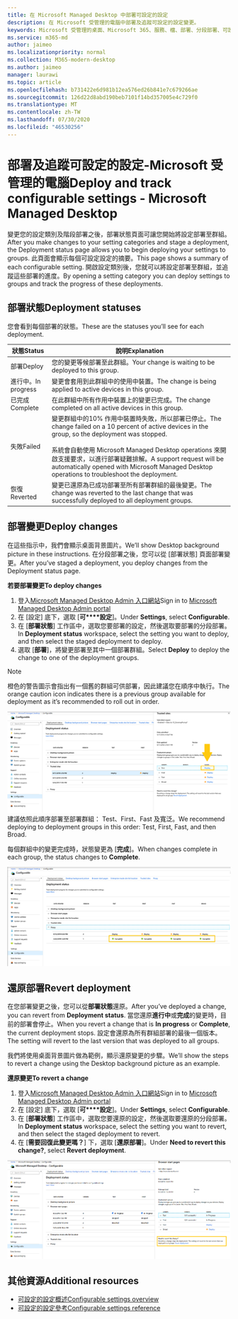 ```yaml
---
title: 在 Microsoft Managed Desktop 中部署可設定的設定
description: 在 Microsoft 受管理的電腦中部署及追蹤可設定的設定變更。
keywords: Microsoft 受管理的桌面、Microsoft 365、服務、檔、部署、分段部署、可設定的設定
ms.service: m365-md
author: jaimeo
ms.localizationpriority: normal
ms.collection: M365-modern-desktop
ms.author: jaimeo
manager: laurawi
ms.topic: article
ms.openlocfilehash: b731422e6d981b12ea576ed26b841e7c679266ae
ms.sourcegitcommit: 126d22d8abd190beb7101f14bd357005e4c729f0
ms.translationtype: MT
ms.contentlocale: zh-TW
ms.lasthandoff: 07/30/2020
ms.locfileid: "46530256"
---
```

# <a name="deploy-and-track-configurable-settings---microsoft-managed-desktop"></a><span data-ttu-id="a6571-104">部署及追蹤可設定的設定-Microsoft 受管理的電腦</span><span class="sxs-lookup"><span data-stu-id="a6571-104">Deploy and track configurable settings - Microsoft Managed Desktop</span></span>

<span data-ttu-id="a6571-105">變更您的設定類別及階段部署之後，部署狀態頁面可讓您開始將設定部署至群組。</span><span class="sxs-lookup"><span data-stu-id="a6571-105">After you make changes to your setting categories and stage a deployment, the Deployment status page allows you to begin deploying your settings to groups.</span></span> <span data-ttu-id="a6571-106">此頁面會顯示每個可設定設定的摘要。</span><span class="sxs-lookup"><span data-stu-id="a6571-106">This page shows a summary of each configurable setting.</span></span> <span data-ttu-id="a6571-107">開啟設定類別後，您就可以將設定部署至群組，並追蹤這些部署的進度。</span><span class="sxs-lookup"><span data-stu-id="a6571-107">By opening a setting category you can deploy settings to groups and track the progress of these deployments.</span></span>

## <a name="deployment-statuses"></a><span data-ttu-id="a6571-108">部署狀態</span><span class="sxs-lookup"><span data-stu-id="a6571-108">Deployment statuses</span></span> 

<span data-ttu-id="a6571-109">您會看到每個部署的狀態。</span><span class="sxs-lookup"><span data-stu-id="a6571-109">These are the statuses you’ll see for each deployment.</span></span>

<span data-ttu-id="a6571-110">狀態</span><span class="sxs-lookup"><span data-stu-id="a6571-110">Status</span></span>  | <span data-ttu-id="a6571-111">說明</span><span class="sxs-lookup"><span data-stu-id="a6571-111">Explanation</span></span> 
--- | --- 
<span data-ttu-id="a6571-112">部署</span><span class="sxs-lookup"><span data-stu-id="a6571-112">Deploy</span></span> | <span data-ttu-id="a6571-113">您的變更等候部署至此群組。</span><span class="sxs-lookup"><span data-stu-id="a6571-113">Your change is waiting to be deployed to this group.</span></span>
<span data-ttu-id="a6571-114">進行中。</span><span class="sxs-lookup"><span data-stu-id="a6571-114">In progress</span></span> | <span data-ttu-id="a6571-115">變更會套用到此群組中的使用中裝置。</span><span class="sxs-lookup"><span data-stu-id="a6571-115">The change is being applied to active devices in this group.</span></span> 
<span data-ttu-id="a6571-116">已完成</span><span class="sxs-lookup"><span data-stu-id="a6571-116">Complete</span></span> | <span data-ttu-id="a6571-117">在此群組中所有作用中裝置上的變更已完成。</span><span class="sxs-lookup"><span data-stu-id="a6571-117">The change completed on all active devices in this group.</span></span> 
<span data-ttu-id="a6571-118">失敗</span><span class="sxs-lookup"><span data-stu-id="a6571-118">Failed</span></span> | <span data-ttu-id="a6571-119">變更群組中的10% 作用中裝置時失敗，所以部署已停止。</span><span class="sxs-lookup"><span data-stu-id="a6571-119">The change failed on a 10 percent of active devices in the group, so the deployment was stopped.</span></span><br><br> <span data-ttu-id="a6571-120">系統會自動使用 Microsoft Managed Desktop operations 來開啟支援要求，以進行部署疑難排解。</span><span class="sxs-lookup"><span data-stu-id="a6571-120">A support request will be automatically opened with Microsoft Managed Desktop operations to troubleshoot the deployment.</span></span> 
<span data-ttu-id="a6571-121">恢復</span><span class="sxs-lookup"><span data-stu-id="a6571-121">Reverted</span></span> | <span data-ttu-id="a6571-122">變更已還原為已成功部署至所有部署群組的最後變更。</span><span class="sxs-lookup"><span data-stu-id="a6571-122">The change was reverted to the last change that was successfully deployed to all deployment groups.</span></span>

## <a name="deploy-changes"></a><span data-ttu-id="a6571-123">部署變更</span><span class="sxs-lookup"><span data-stu-id="a6571-123">Deploy changes</span></span>

<span data-ttu-id="a6571-124">在這些指示中，我們會顯示桌面背景圖片。</span><span class="sxs-lookup"><span data-stu-id="a6571-124">We’ll show Desktop background picture in these instructions.</span></span> <span data-ttu-id="a6571-125">在分段部署之後，您可以從 [部署狀態] 頁面部署變更。</span><span class="sxs-lookup"><span data-stu-id="a6571-125">After you’ve staged a deployment, you deploy changes from the Deployment status page.</span></span> 

<span data-ttu-id="a6571-126">**若要部署變更**</span><span class="sxs-lookup"><span data-stu-id="a6571-126">**To deploy changes**</span></span>

1. <span data-ttu-id="a6571-127">登入[Microsoft Managed Desktop Admin 入口網站](https://aka.ms/mwaasportal)</span><span class="sxs-lookup"><span data-stu-id="a6571-127">Sign in to [Microsoft Managed Desktop Admin portal](https://aka.ms/mwaasportal)</span></span>
2. <span data-ttu-id="a6571-128">在 [設定] 底下，選取 [**可\*\*\*\*設定**]。</span><span class="sxs-lookup"><span data-stu-id="a6571-128">Under **Settings**, select **Configurable**.</span></span>
3. <span data-ttu-id="a6571-129">在 [**部署狀態**] 工作區中，選取您要部署的設定，然後選取要部署的分段部署。</span><span class="sxs-lookup"><span data-stu-id="a6571-129">In **Deployment status** workspace, select the setting you want to deploy, and then select the staged deployment to deploy.</span></span>
4. <span data-ttu-id="a6571-130">選取 [**部署**]，將變更部署至其中一個部署群組。</span><span class="sxs-lookup"><span data-stu-id="a6571-130">Select **Deploy** to deploy the change to one of the deployment groups.</span></span>

> [!NOTE] 
> <span data-ttu-id="a6571-131">橙色的警告圖示會指出有一個舊的群組可供部署，因此建議您在順序中執行。</span><span class="sxs-lookup"><span data-stu-id="a6571-131">The orange caution icon indicates there is a previous group available for deployment as it’s recommended to roll out in order.</span></span> 

<span data-ttu-id="a6571-132">![部署狀態工作區。</span><span class="sxs-lookup"><span data-stu-id="a6571-132">![Deployment status workspace.</span></span> <span data-ttu-id="a6571-133">右側的 [信任的網站] 窗格。</span><span class="sxs-lookup"><span data-stu-id="a6571-133">Trusted sites pane on the right.</span></span> <span data-ttu-id="a6571-134">「部署群組」區段分為三欄：部署群組、裝置和狀態。</span><span class="sxs-lookup"><span data-stu-id="a6571-134">In the Deployment groups section are three columns: deployment groups, devices, and status.</span></span> <span data-ttu-id="a6571-135">在 [狀態] 欄中，會反白顯示「deploy」。](../../media/1deployedit.png)</span><span class="sxs-lookup"><span data-stu-id="a6571-135">In the status column, "deploy" is highlighted.](../../media/1deployedit.png)</span></span>
<span data-ttu-id="a6571-136">建議依照此順序部署至部署群組： Test、First、Fast 及寬泛。</span><span class="sxs-lookup"><span data-stu-id="a6571-136">We recommend deploying to deployment groups in this order: Test, First, Fast, and then Broad.</span></span> 

<span data-ttu-id="a6571-137">每個群組中的變更完成時，狀態變更為 [**完成**]。</span><span class="sxs-lookup"><span data-stu-id="a6571-137">When changes complete in each group, the status changes to **Complete**.</span></span>

![部署狀態工作區，具有更新日期的欄、版本、測試、第一、快速和廣泛。](../../media/2completeedit.png)

## <a name="revert-deployment"></a><span data-ttu-id="a6571-140">還原部署</span><span class="sxs-lookup"><span data-stu-id="a6571-140">Revert deployment</span></span>

<span data-ttu-id="a6571-141">在您部署變更之後，您可以從**部署狀態**還原。</span><span class="sxs-lookup"><span data-stu-id="a6571-141">After you’ve deployed a change, you can revert from **Deployment status**.</span></span> <span data-ttu-id="a6571-142">當您還原**進行中**或**完成**的變更時，目前的部署會停止。</span><span class="sxs-lookup"><span data-stu-id="a6571-142">When you revert a change that is **In progress** or **Complete**, the current deployment stops.</span></span> <span data-ttu-id="a6571-143">設定會還原為所有群組部署的最後一個版本。</span><span class="sxs-lookup"><span data-stu-id="a6571-143">The setting will revert to the last version that was deployed to all groups.</span></span> 

<span data-ttu-id="a6571-144">我們將使用桌面背景圖片做為範例，顯示還原變更的步驟。</span><span class="sxs-lookup"><span data-stu-id="a6571-144">We’ll show the steps to revert a change using the Desktop background picture as an example.</span></span> 

<span data-ttu-id="a6571-145">**還原變更**</span><span class="sxs-lookup"><span data-stu-id="a6571-145">**To revert a change**</span></span>
1. <span data-ttu-id="a6571-146">登入[Microsoft Managed Desktop Admin 入口網站](https://aka.ms/mwaasportal)</span><span class="sxs-lookup"><span data-stu-id="a6571-146">Sign in to [Microsoft Managed Desktop Admin portal](https://aka.ms/mwaasportal)</span></span>
2. <span data-ttu-id="a6571-147">在 [設定] 底下，選取 [**可\*\*\*\*設定**]。</span><span class="sxs-lookup"><span data-stu-id="a6571-147">Under **Settings**, select **Configurable**.</span></span>
3. <span data-ttu-id="a6571-148">在 [**部署狀態**] 工作區中，選取您要還原的設定，然後選取要還原的分段部署。</span><span class="sxs-lookup"><span data-stu-id="a6571-148">In **Deployment status** workspace, select the setting you want to revert, and then select the staged deployment to revert.</span></span>
4. <span data-ttu-id="a6571-149">在 [**需要回復此變更嗎？**] 下，選取 [**還原部署**]。</span><span class="sxs-lookup"><span data-stu-id="a6571-149">Under **Need to revert this change?**, select **Revert deployment**.</span></span>

![部署狀態工作區。](../../media/3revert.png) 

## <a name="additional-resources"></a><span data-ttu-id="a6571-153">其他資源</span><span class="sxs-lookup"><span data-stu-id="a6571-153">Additional resources</span></span>
- [<span data-ttu-id="a6571-154">可設定的設定概述</span><span class="sxs-lookup"><span data-stu-id="a6571-154">Configurable settings overview</span></span>](config-setting-overview.md)
- [<span data-ttu-id="a6571-155">可設定的設定參考</span><span class="sxs-lookup"><span data-stu-id="a6571-155">Configurable settings reference</span></span>](config-setting-ref.md) 
